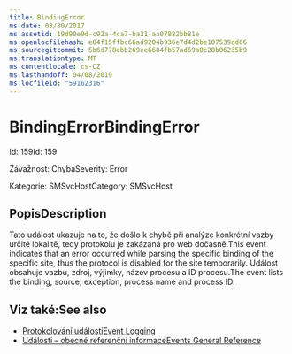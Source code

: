 ```yaml
---
title: BindingError
ms.date: 03/30/2017
ms.assetid: 19d90e9d-c92a-4ca7-ba31-aa07882bb81e
ms.openlocfilehash: e84f15ffbc66ad9204b936e7d4d2be107539dd66
ms.sourcegitcommit: 5b6d778ebb269ee6684fb57ad69a8c28b06235b9
ms.translationtype: MT
ms.contentlocale: cs-CZ
ms.lasthandoff: 04/08/2019
ms.locfileid: "59162316"
---
```

# <a name="bindingerror"></a><span data-ttu-id="75586-102">BindingError</span><span class="sxs-lookup"><span data-stu-id="75586-102">BindingError</span></span>
<span data-ttu-id="75586-103">Id: 159</span><span class="sxs-lookup"><span data-stu-id="75586-103">Id: 159</span></span>  
  
 <span data-ttu-id="75586-104">Závažnost: Chyba</span><span class="sxs-lookup"><span data-stu-id="75586-104">Severity: Error</span></span>  
  
 <span data-ttu-id="75586-105">Kategorie: SMSvcHost</span><span class="sxs-lookup"><span data-stu-id="75586-105">Category: SMSvcHost</span></span>  
  
## <a name="description"></a><span data-ttu-id="75586-106">Popis</span><span class="sxs-lookup"><span data-stu-id="75586-106">Description</span></span>  
 <span data-ttu-id="75586-107">Tato událost ukazuje na to, že došlo k chybě při analýze konkrétní vazby určité lokalitě, tedy protokolu je zakázaná pro web dočasně.</span><span class="sxs-lookup"><span data-stu-id="75586-107">This event indicates that an error occurred while parsing the specific binding of the specific site, thus the protocol is disabled for the site temporarily.</span></span> <span data-ttu-id="75586-108">Událost obsahuje vazbu, zdroj, výjimky, název procesu a ID procesu.</span><span class="sxs-lookup"><span data-stu-id="75586-108">The event lists the binding, source, exception, process name and process ID.</span></span>  
  
## <a name="see-also"></a><span data-ttu-id="75586-109">Viz také:</span><span class="sxs-lookup"><span data-stu-id="75586-109">See also</span></span>

- [<span data-ttu-id="75586-110">Protokolování událostí</span><span class="sxs-lookup"><span data-stu-id="75586-110">Event Logging</span></span>](../../../../../docs/framework/wcf/diagnostics/event-logging/index.md)
- [<span data-ttu-id="75586-111">Události – obecné referenční informace</span><span class="sxs-lookup"><span data-stu-id="75586-111">Events General Reference</span></span>](../../../../../docs/framework/wcf/diagnostics/event-logging/events-general-reference.md)

